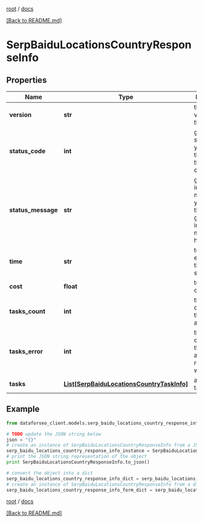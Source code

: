 [root](./../ "root") / [docs](./ "docs")

[[Back to README.md]](./../README.md "[Back to README.md]")

# SerpBaiduLocationsCountryResponseInfo

## Properties

Name | Type | Description | Notes
------------ | ------------- | ------------- | -------------
**version** | **str** | the current version of the API | [optional]
**status_code** | **int** | general status code you can find the full list of the response codes here | [optional]
**status_message** | **str** | general informational message you can find the full list of general informational messages here | [optional]
**time** | **str** | total execution time, seconds | [optional]
**cost** | **float** | total tasks cost, USD | [optional]
**tasks_count** | **int** | the number of tasks in the tasks array | [optional]
**tasks_error** | **int** | the number of tasks in the tasks array returned with an error | [optional]
**tasks** | [**List[SerpBaiduLocationsCountryTaskInfo]**](SerpBaiduLocationsCountryTaskInfo.md) | array of tasks | [optional]

## Example

```python
from dataforseo_client.models.serp_baidu_locations_country_response_info import SerpBaiduLocationsCountryResponseInfo

# TODO update the JSON string below
json = "{}"
# create an instance of SerpBaiduLocationsCountryResponseInfo from a JSON string
serp_baidu_locations_country_response_info_instance = SerpBaiduLocationsCountryResponseInfo.from_json(json)
# print the JSON string representation of the object
print SerpBaiduLocationsCountryResponseInfo.to_json()

# convert the object into a dict
serp_baidu_locations_country_response_info_dict = serp_baidu_locations_country_response_info_instance.to_dict()
# create an instance of SerpBaiduLocationsCountryResponseInfo from a dict
serp_baidu_locations_country_response_info_form_dict = serp_baidu_locations_country_response_info.from_dict(serp_baidu_locations_country_response_info_dict)
```

  

[root](./../ "root") / [docs](./ "docs")

[[Back to README.md]](./../README.md "[Back to README.md]")